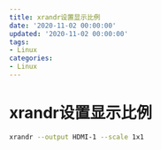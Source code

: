 ```yaml
---
title: xrandr设置显示比例
date: '2020-11-02 00:00:00'
updated: '2020-11-02 00:00:00'
tags:
- Linux
categories:
- Linux
---
```

# xrandr设置显示比例

```bash
xrandr --output HDMI-1 --scale 1x1
```

